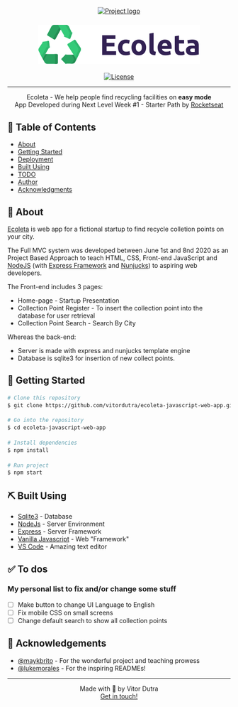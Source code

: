 <p align="center">
  <a href="" rel="noopener">
 <img width=512px height=390px src="https://ik.imagekit.io/nfbjje2exl/ezgif.com-video-to-gif_0hgdnwUOi.gif" alt="Project logo"></a>
</p>

<h3 align="center"><img src="/public/assets/icons/logo.svg" alt="Logo Ecoleta"></h3>

<div align="center">

[![License](https://img.shields.io/badge/license-MIT-blue.svg)](/LICENSE)

</div>

---

<p align="center"> Ecoleta - We help people find recycling facilities on <b>easy mode</b>
    <br>
    App Developed during Next Level Week #1 - Starter Path by <a href="https://rocketseat.com.br/">Rocketseat</a>
    <br>
</p>

## 📝 Table of Contents

- [About](#about)
- [Getting Started](#getting_started)
- [Deployment](#deployment)
- [Built Using](#built_using)
- [TODO](#todo-)
- [Author](#author)
- [Acknowledgments](#acknowledgement)

## 🧐 About <a name = "about"></a>

[Ecoleta](https://ecoleta-nlw-starter.herokuapp.com/) is web app for a fictional startup to find recycle colletion points on your city.

The Full MVC system was developed between June 1st and 8nd 2020 as an Project Based Approach to teach HTML, CSS, Front-end JavaScript and [NodeJS](https://nodejs.org/en/) (with [Express Framework](https://expressjs.com/) and [Nunjucks](https://www.npmjs.com/package/nunjucks)) to aspiring web developers.

The Front-end includes 3 pages:

- Home-page - Startup Presentation
- Collection Point Register - To insert the collection point into the database for user retrieval
- Collection Point Search - Search By City

Whereas the back-end:

- Server is made with express and nunjucks template engine
- Database is sqlite3 for insertion of new collect points.

## 🏁 Getting Started <a name = "getting_started"></a>

```bash
# Clone this repository
$ git clone https://github.com/vitordutra/ecoleta-javascript-web-app.git

# Go into the repository
$ cd ecoleta-javascript-web-app

# Install dependencies
$ npm install

# Run project
$ npm start
```

## ⛏️ Built Using <a name = "built_using"></a>

- [Sqlite3](https://www.sqlite.org/index.html) - Database
- [NodeJs](https://nodejs.org/en/) - Server Environment
- [Express](https://expressjs.com/) - Server Framework
- [Vanilla Javascript](http://vanilla-js.com/) - Web "Framework"
- [VS Code](https://code.visualstudio.com/) - Amazing text editor

## ✅ To dos <a name = "todo"></a>

### My personal list to fix and/or change some stuff

- [ ] Make button to change UI Language to English
- [ ] Fix mobile CSS on small screens
- [ ] Change default search to show all collection points

## 🎉 Acknowledgements <a name = "acknowledgement"></a>

- [@maykbrito](https://github.com/maykbrito) - For the wonderful project and teaching prowess
- [@lukemorales](https://github.com/lukemorales/) - For the inspiring READMEs!

---

<div align="center">
  Made with 🧠 by Vitor Dutra <br>
  <a href="https://www.linkedin.com/in/vitor-dutra/">Get in touch!</a>
</div>
